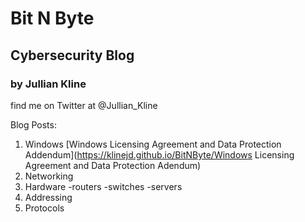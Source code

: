 # Bit N Byte
## Cybersecurity Blog
### by Jullian Kline

find me on Twitter at @Jullian_Kline

Blog Posts:

1. Windows
      [Windows Licensing Agreement and Data Protection Addendum](https://klinejd.github.io/BitNByte/Windows Licensing Agreement and Data Protection Adendum)
2. Networking
3. Hardware
    -routers
    -switches
    -servers
4. Addressing
5. Protocols
